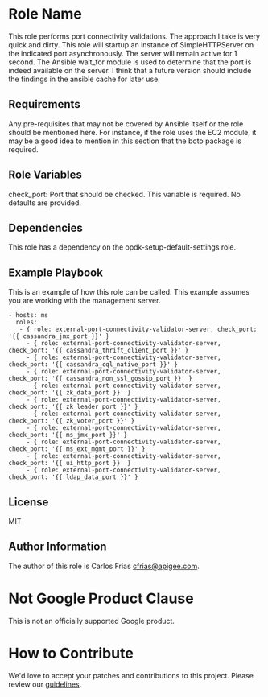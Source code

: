 Role Name
=========

This role performs port connectivity validations. The approach I take is very quick and dirty. This role will startup an instance of SimpleHTTPServer on the indicated port asynchronously. The server will remain active for 1 second. 
The Ansible wait_for module is used to determine that the port is indeed available on the server. I think that a future version should include the findings in the ansible cache for later use.  

Requirements
------------

Any pre-requisites that may not be covered by Ansible itself or the role should be mentioned here. For instance, if the role uses the EC2 module, it may be a good idea to mention in this section that the boto package is required.

Role Variables
--------------

check_port: Port that should be checked. This variable is required.  No defaults are provided.

Dependencies
------------

This role has a dependency on the opdk-setup-default-settings role. 

Example Playbook
----------------

This is an example of how this role can be called. This example assumes you are working with the management server.

    - hosts: ms
      roles:
       - { role: external-port-connectivity-validator-server, check_port: '{{ cassandra_jmx_port }}' }
         - { role: external-port-connectivity-validator-server, check_port: '{{ cassandra_thrift_client_port }}' }
         - { role: external-port-connectivity-validator-server, check_port: '{{ cassandra_cql_native_port }}' }
         - { role: external-port-connectivity-validator-server, check_port: '{{ cassandra_non_ssl_gossip_port }}' }
         - { role: external-port-connectivity-validator-server, check_port: '{{ zk_data_port }}' }
         - { role: external-port-connectivity-validator-server, check_port: '{{ zk_leader_port }}' }
         - { role: external-port-connectivity-validator-server, check_port: '{{ zk_voter_port }}' }
         - { role: external-port-connectivity-validator-server, check_port: '{{ ms_jmx_port }}' }
         - { role: external-port-connectivity-validator-server, check_port: '{{ ms_ext_mgmt_port }}' }
         - { role: external-port-connectivity-validator-server, check_port: '{{ ui_http_port }}' }
         - { role: external-port-connectivity-validator-server, check_port: '{{ ldap_data_port }}' }
                

License
-------

MIT

Author Information
------------------

The author of this role is Carlos Frias <cfrias@apigee.com>.

<!-- BEGIN Google Required Disclaimer -->

# Not Google Product Clause

This is not an officially supported Google product.
<!-- END Google Required Disclaimer -->
<!-- BEGIN Google How To Contribute -->
# How to Contribute

We'd love to accept your patches and contributions to this project. Please review our [guidelines](CONTRIBUTING.md).
<!-- END Google How To Contribute -->
